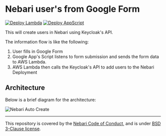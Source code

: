 # Nebari user's from Google Form

[![Deploy Lambda](https://github.com/Quansight/nebari-users-create-from-google-form/actions/workflows/deploy_lambda.yml/badge.svg)](https://github.com/Quansight/nebari-users-create-from-google-form/actions/workflows/deploy_lambda.yml)
[![Deploy AppScript](https://github.com/nebari-dev/nebari-users-create-from-google-form/actions/workflows/deploy_appscript.yml/badge.svg)](https://github.com/nebari-dev/nebari-users-create-from-google-form/actions/workflows/deploy_appscript.yml)

This will create users in Nebari using Keycloak's API.

The information flow is like the following:

1. User fills in Google Form
2. Google App's Script listens to form submission and sends the form data to AWS Lambda.
3. AWS Lambda then calls the Keycloak's API to add users to the Nebari Deployment

## Architecture

Below is a brief diagram for the architecture:

![Nebari Auto Create](nebari-auto-create.jpg)

---

This repository is covered by the [Nebari Code of Conduct](https://github.com/nebari-dev/governance/blob/main/CODE_OF_CONDUCT.md),
and is under [BSD 3-Clause license](https://github.com/nebari-dev/nebari/blob/develop/LICENSE).
